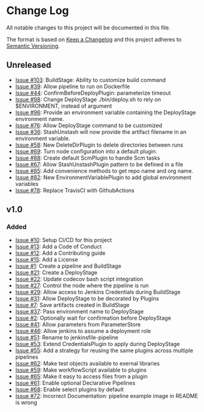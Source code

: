# Change Log
All notable changes to this project will be documented in this file.

The format is based on [Keep a Changelog](http://keepachangelog.com/)
and this project adheres to [Semantic Versioning](http://semver.org/).

## Unreleased

- [Issue #103](https://github.com/manheim/jenkinsfile-pipeline/issues/103): BuildStage: Ability to customize build command
- [Issue #39](https://github.com/manheim/jenkinsfile-pipeline/issues/39): Allow pipeline to run on Dockerfile
- [Issue #44](https://github.com/manheim/jenkinsfile-pipeline/issues/44): ConfirmBeforeDeployPlugin: parameterize timeout
- [Issue #98](https://github.com/manheim/jenkinsfile-pipeline/issues/98): Change DeployStage ./bin/deploy.sh to rely on $ENVIRONMENT, instead of argument
- [Issue #96](https://github.com/manheim/jenkinsfile-pipeline/issues/96): Provide an environment variable containing the DeployStage environment name.
- [Issue #76](https://github.com/manheim/jenkinsfile-pipeline/issues/76): Allow DeployStage command to be customized
- [Issue #36](https://github.com/manheim/jenkinsfile-pipeline/issues/36): StashUnstash will now provide the artifact filename in an environment variable.
- [Issue #58](https://github.com/manheim/jenkinsfile-pipeline/issues/58): New DeleteDirPlugin to delete directories between runs
- [Issue #69](https://github.com/manheim/jenkinsfile-pipeline/issues/69): Turn node configuration into a default plugin.
- [Issue #88](https://github.com/manheim/jenkinsfile-pipeline/issues/88): Create default ScmPlugin to handle Scm tasks
- [Issue #67](https://github.com/manheim/jenkinsfile-pipeline/issues/67): Allow StashUnstashPlugin pattern to be defined in a file
- [Issue #85](https://github.com/manheim/jenkinsfile-pipeline/issues/85): Add convenience methods to get repo name and org name.
- [Issue #82](https://github.com/manheim/jenkinsfile-pipeline/issues/82): New EnvironmentVariablePlugin to add global environment variables
- [Issue #78](https://github.com/manheim/jenkinsfile-pipeline/issues/78): Replace TravisCI with GithubActions

## v1.0

### Added
- [Issue #10](https://github.com/manheim/jenkinsfile-pipeline/issues/10): Setup CI/CD for this project
- [Issue #13](https://github.com/manheim/jenkinsfile-pipeline/issues/13): Add a Code of Conduct
- [Issue #12](https://github.com/manheim/jenkinsfile-pipeline/issues/12): Add a Contributing guide
- [Issue #15](https://github.com/manheim/jenkinsfile-pipeline/issues/15): Add a License
- [Issue #1](https://github.com/manheim/jenkinsfile-pipeline/issues/1): Create a pipeline and BuildStage
- [Issue #21](https://github.com/manheim/jenkinsfile-pipeline/issues/21): Create a DeployStage
- [Issue #22](https://github.com/manheim/jenkinsfile-pipeline/issues/22): Update codecov bash script integration
- [Issue #27](https://github.com/manheim/jenkinsfile-pipeline/issues/27): Control the node where the pipeline is run
- [Issue #29](https://github.com/manheim/jenkinsfile-pipeline/issues/29): Allow access to Jenkins Credentials during BuildStage
- [Issue #31](https://github.com/manheim/jenkinsfile-pipeline/issues/31): Allow DeployStage to be decorated by Plugins
- [Issue #7](https://github.com/manheim/jenkinsfile-pipeline/issues/7): Save artifacts created in BuildStage
- [Issue #37](https://github.com/manheim/jenkinsfile-pipeline/issues/37): Pass environment name to DeployStage
- [Issue #2](https://github.com/manheim/jenkinsfile-pipeline/issues/2): Optionally wait for confirmation before DeployStage
- [Issue #41](https://github.com/manheim/jenkinsfile-pipeline/issues/41): Allow parameters from ParameterStore
- [Issue #46](https://github.com/manheim/jenkinsfile-pipeline/issues/46): Allow jenkins to assume a deployment role
- [Issue #51](https://github.com/manheim/jenkinsfile-pipeline/issues/51): Rename to jenkinsfile-pipeline
- [Issue #53](https://github.com/manheim/jenkinsfile-pipeline/issues/53): Extend CredentialsPlugin to apply during DeployStage
- [Issue #55](https://github.com/manheim/jenkinsfile-pipeline/issues/55): Add a strategy for reusing the same plugins across multiple pipelines
- [Issue #62](https://github.com/manheim/jenkinsfile-pipeline/issues/62): Make test objects available to exernal libraries
- [Issue #59](https://github.com/manheim/jenkinsfile-pipeline/issues/59): Make workflowScript available to plugins
- [Issue #65](https://github.com/manheim/jenkinsfile-pipeline/issues/65): Make it easy to access files from a plugin
- [Issue #61](https://github.com/manheim/jenkinsfile-pipeline/issues/61): Enable optional Declarative Pipelines
- [Issue #68](https://github.com/manheim/jenkinsfile-pipeline/issues/68): Enable select plugins by default
- [Issue #72](https://github.com/manheim/jenkinsfile-pipeline/issues/72): Incorrect Documentation: pipeline example image in README is wrong
